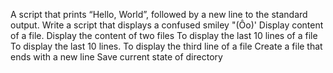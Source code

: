A script that prints “Hello, World”, followed by a new line to the standard output.
Write a script that displays a confused smiley "(Ôo)'
Display content of a file.
Display the content of two files
To display the last 10 lines of a file
To display the last 10 lines.
To display the third line of a file
Create a file that ends with a new line
Save current state of directory
